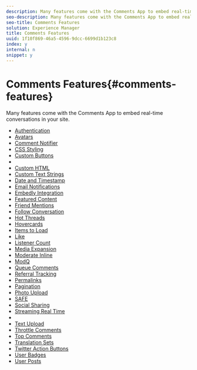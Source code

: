 ```yaml
---
description: Many features come with the Comments App to embed real-time conversations in your site.
seo-description: Many features come with the Comments App to embed real-time conversations in your site.
seo-title: Comments Features
solution: Experience Manager
title: Comments Features
uuid: 1f10f869-46a5-4596-9dcc-6699d1b123c8
index: y
internal: n
snippet: y
---
```


# Comments Features{#comments-features}

Many features come with the Comments App to embed real-time conversations in your site.

<a id="section_ghq_cjb_sy"></a>

* [Authentication](../c-authentication.md#c_authentication)
* [Avatars](../c-styling-features/c-avatars.md#c_avatars)
* [Comment Notifier](../c-notifications-features/c-comment-notifier.md#c_comment_notifier)
* [CSS Styling](../c-styling-features/c-css-styling-branding.md#c_css_styling_branding)
* [Custom Buttons](c_custom_buttons.md#c_custom_buttons)
* [](../c-date-time-stamp.md#c_date_time_stamp)
* [Custom HTML](../c-custom-html/c-custom-html.md#c_custom_html)
* [Custom Text Strings](../c-custom-text-strings.md#c_custom_text_strings)
* [Date and Timestamp](../c-styling-features/c-date-and-timestamp.md#c_date_and_timestamp)
* [Email Notifications](../c-notifications-features/c-email-notifications.md#c_email_notifications)
* [Embedly Integration](../c-content-collection-tags/c-embedly-integration.md#c_embedly_integration)
* [Featured Content](../c-content-collection-tags/c-featured-content.md#c_featured_content)
* [Friend Mentions](c_friend_mentions.md#c_friend_mentions)
* [Follow Conversation](c_follow_conversation.md#c_follow_conversation)
* [Hot Threads](../c-sort-features-composite/c-hot-threads.md#c_hot_threads)
* [Hovercards](../c-styling-features/c-hovercards.md#c_hovercards)
* [Items to Load](../c-content-behavior-features/c-items-to-load.md#c_items_to_load)
* [Like](c_like_feature.md#c_like_feature)
* [Listener Count](../c-listener-count.md#c_listener_count)
* [Media Expansion](c_media_expansion.md#c_media_expansion)
* [Moderate Inline](../c-about-moderation/c-moderate-inline.md#c_moderate_inline)
* [ModQ](../c-about-moderation/c-modq.md#c_modq)
* [Queue Comments](../c-content-behavior-features/c-queue-comments.md#c_queue_comments)
* [Referral Tracking](../c-referral-tracking.md#c_referral_tracking)
* [Permalinks](../c-content-collection-tags/c-permalinks.md#c_permalinks)
* [Pagination](../c-content-behavior-features/c-pagination.md#c_pagination)
* [Photo Upload](../c-content-behavior-features/c-photo-upload.md#c_photo_upload)
* [SAFE](../c-about-moderation/c-moderation.md#c_moderation)
* [Social Sharing](../c-social-sharing/c-social-sharing.md#c_social_sharing)
* [Streaming Real Time](../c-content-behavior-features/c-streaming-real-time.md#c_streaming_real_time)
* [](../c-styling-features/c-styling-features.md#c_styling_features)
* [Text Upload](c_text_upload_feature.md#c_text_upload_feature)
* [Throttle Comments](../c-content-behavior-features/c-throttle-content.md#c_throttle_content)
* [Top Comments](../c-sort-features-composite/c-top-comments.md#c_top_comments)
* [Translation Sets](../c-translation-sets.md#c_translation_sets)
* [Twitter Action Buttons](c_action_buttons.md#c_action_buttons)
* [User Badges](../c-styling-features/c-user-badges.md#c_user_badges)
* [User Posts](../c-content-behavior-features/c-user-posts.md#c_user_posts)

